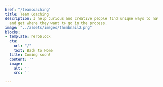 ```yaml
---
href: "/teamcoaching"
title: Team Coaching
description: I help curious and creative people find unique ways to navigate life
  and get where they want to go in the process.
image: "../assets/images/thumbnail2.png"
blocks:
- template: heroblock
  cta:
    url: "/"
    text: Back to Home
  title: Coming soon!
  content: ''
  image:
    alt: ''
    src: ''

---
```

